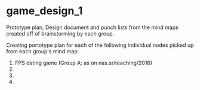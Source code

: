 # game_design_1
Prototype plan, Design document and punch lists from the mind maps created off of brainstorming by each group.


Creating portotype plan for each of the following individual nodes picked up from each group's mind map:
  1. FPS dating game (Group A; as on nas.sr/teaching/2016)
  2.
  3.
  4. 
